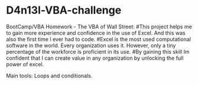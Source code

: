 # D4n13l-VBA-challenge
BootCamp/VBA Homework - The VBA of Wall Street: 
#This project helps me to gain more experience and confidence in the use of Excel. And this was also the first time I ever had to code. 
#Excel is the most used computational software in the world. Every organization uses it. However, only a tiny percentage of the workforce is proficient in its use. 
#By gaining this skill Im confident that I can create value in any organization by unlocking the full power of excel. 

Main tools: Loops and conditionals. 
